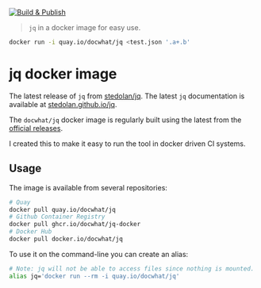 [![Build & Publish](https://github.com/docwhat/jq-docker/actions/workflows/push.yaml/badge.svg)](https://github.com/docwhat/jq-docker/actions/workflows/push.yaml)

> `jq` in a docker image for easy use.

```sh
docker run -i quay.io/docwhat/jq <test.json '.a+.b'
```

# jq docker image

The latest release of `jq` from [stedolan/jq](https://github.com/stedolan/jq#readme).  The latest `jq` documentation is available at [stedolan.github.io/jq](https://stedolan.github.io/jq).

The `docwhat/jq` docker image is regularly built using the latest from the [official releases](https://github.com/stedolan/jq/releases).

I created this to make it easy to run the tool in docker driven CI systems.

## Usage

The image is available from several repositories:

```sh
# Quay
docker pull quay.io/docwhat/jq
# Github Container Registry
docker pull ghcr.io/docwhat/jq-docker
# Docker Hub
docker pull docker.io/docwhat/jq
```

To use it on the command-line you can create an alias:

```sh
# Note: jq will not be able to access files since nothing is mounted.
alias jq='docker run --rm -i quay.io/docwhat/jq'
```
